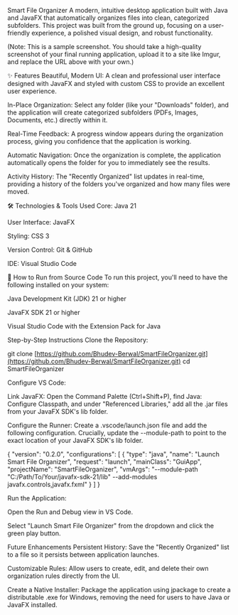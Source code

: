 Smart File Organizer
A modern, intuitive desktop application built with Java and JavaFX that automatically organizes files into clean, categorized subfolders. This project was built from the ground up, focusing on a user-friendly experience, a polished visual design, and robust functionality.

(Note: This is a sample screenshot. You should take a high-quality screenshot of your final running application, upload it to a site like Imgur, and replace the URL above with your own.)

✨ Features
Beautiful, Modern UI: A clean and professional user interface designed with JavaFX and styled with custom CSS to provide an excellent user experience.

In-Place Organization: Select any folder (like your "Downloads" folder), and the application will create categorized subfolders (PDFs, Images, Documents, etc.) directly within it.

Real-Time Feedback: A progress window appears during the organization process, giving you confidence that the application is working.

Automatic Navigation: Once the organization is complete, the application automatically opens the folder for you to immediately see the results.

Activity History: The "Recently Organized" list updates in real-time, providing a history of the folders you've organized and how many files were moved.

🛠️ Technologies & Tools Used
Core: Java 21

User Interface: JavaFX

Styling: CSS 3

Version Control: Git & GitHub

IDE: Visual Studio Code

🚀 How to Run from Source Code
To run this project, you'll need to have the following installed on your system:

Java Development Kit (JDK) 21 or higher

JavaFX SDK 21 or higher

Visual Studio Code with the Extension Pack for Java

Step-by-Step Instructions
Clone the Repository:

git clone [https://github.com/Bhudev-Berwal/SmartFileOrganizer.git](https://github.com/Bhudev-Berwal/SmartFileOrganizer.git)
cd SmartFileOrganizer


Configure VS Code:

Link JavaFX: Open the Command Palette (Ctrl+Shift+P), find Java: Configure Classpath, and under "Referenced Libraries," add all the .jar files from your JavaFX SDK's lib folder.

Configure the Runner: Create a .vscode/launch.json file and add the following configuration. Crucially, update the --module-path to point to the exact location of your JavaFX SDK's lib folder.

{
    "version": "0.2.0",
    "configurations": [
        {
            "type": "java",
            "name": "Launch Smart File Organizer",
            "request": "launch",
            "mainClass": "GuiApp",
            "projectName": "SmartFileOrganizer",
            "vmArgs": "--module-path \"C:/Path/To/Your/javafx-sdk-21/lib\" --add-modules javafx.controls,javafx.fxml"
        }
    ]
}

Run the Application:

Open the Run and Debug view in VS Code.

Select "Launch Smart File Organizer" from the dropdown and click the green play button.

Future Enhancements
Persistent History: Save the "Recently Organized" list to a file so it persists between application launches.

Customizable Rules: Allow users to create, edit, and delete their own organization rules directly from the UI.

Create a Native Installer: Package the application using jpackage to create a distributable .exe for Windows, removing the need for users to have Java or JavaFX installed.